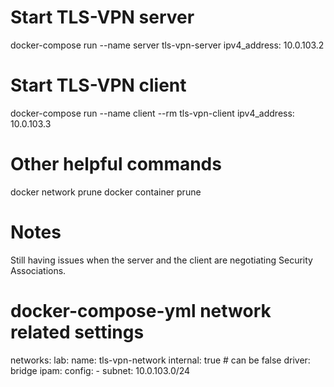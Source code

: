 
# Start TLS-VPN server
docker-compose run --name server tls-vpn-server
ipv4_address: 10.0.103.2


# Start TLS-VPN client
docker-compose run --name client --rm tls-vpn-client
ipv4_address: 10.0.103.3


# Other helpful commands
docker network prune
docker container prune


# Notes
Still having issues when the server and the client are negotiating Security Associations.


# docker-compose-yml network related settings
networks:
  lab:
    name: tls-vpn-network
    internal: true # can be false
    driver: bridge
    ipam:
      config:
        - subnet: 10.0.103.0/24
